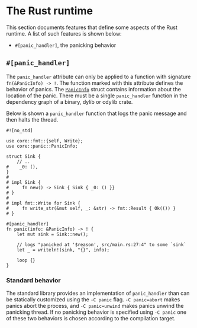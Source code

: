 # The Rust runtime

This section documents features that define some aspects of the Rust runtime. A list of such
features is shown below:

- `#[panic_handler]`, the panicking behavior

## `#[panic_handler]`

The `panic_handler` attribute can only be applied to a function with signature
`fn(&PanicInfo) -> !`. The function marked with this attribute defines the behavior of panics. The
[`PanicInfo`] struct contains information about the location of the panic. There must be a single
`panic_handler` function in the dependency graph of a binary, dylib or cdylib crate.

[`PanicInfo`]: https://doc.rust-lang.org/nightly/core/panic/struct.PanicInfo.html

Below is shown a `panic_handler` function that logs the panic message and then halts the
thread.

<!-- NOTE(ignore) `mdbook test` doesn't support `no_std` code -->

``` rust, ignore
#![no_std]

use core::fmt::{self, Write};
use core::panic::PanicInfo;

struct Sink {
    // ..
#    _0: (),
}
#
# impl Sink {
#     fn new() -> Sink { Sink { _0: () }}
# }
#
# impl fmt::Write for Sink {
#     fn write_str(&mut self, _: &str) -> fmt::Result { Ok(()) }
# }

#[panic_handler]
fn panic(info: &PanicInfo) -> ! {
    let mut sink = Sink::new();

    // logs "panicked at '$reason', src/main.rs:27:4" to some `sink`
    let _ = writeln!(sink, "{}", info);

    loop {}
}
```

### Standard behavior

The standard library provides an implementation of `panic_handler` than can be
statically customized using the `-C panic` flag. `-C panic=abort` makes panics
abort the process, and `-C panic=unwind` makes panics unwind the panicking
thread. If no panicking behavior is specified using `-C panic` one of these two
behaviors is chosen according to the compilation target.
